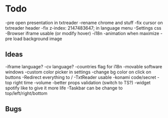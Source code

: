 # Todo

-pre open presentation in txtreader
-rename chrome and stuff
-fix cursor on txtreader header
-fix     z-index: 2147483647; in language menu
-Settings css
-Browser iframe usable (or modify hover)
-i18n
-animation when maximize
-pre load background image

## Ideas

-iframe language?
-cv language?
-countries flag for i18n
-movable software windows
-custom color picker in settings
-change bg color on click on buttons
-Redirect everything to /
-TxtReader usable
-konami code/secret
-top right time
-volume
-better props validation (switch to TS?)
-widget spotify like to give it more life
-Taskbar can be change to top/left/right/bottom

## Bugs
